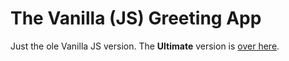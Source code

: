 # The Vanilla (JS) Greeting App

Just the ole Vanilla JS version. The **Ultimate** version is [over here](https://github.com/davidhartsough/ultimate-greeting-app).
